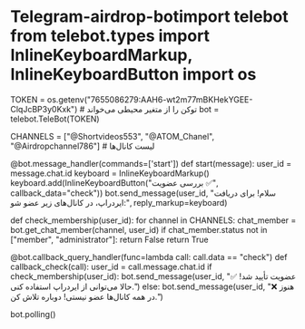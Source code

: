 # Telegram-airdrop-botimport telebot from telebot.types import InlineKeyboardMarkup, InlineKeyboardButton import os

TOKEN = os.getenv("7655086279:AAH6-wt2m77mBKHekYGEE-ClqJcBP3y0Kxk")  # توکن را از متغیر محیطی می‌خواند bot = telebot.TeleBot(TOKEN)

CHANNELS = ["@Shortvideos553", "@ATOM_Chanel", "@Airdropchannel786"]  # لیست کانال‌ها

@bot.message_handler(commands=['start']) def start(message): user_id = message.chat.id keyboard = InlineKeyboardMarkup() keyboard.add(InlineKeyboardButton("بررسی عضویت ✅", callback_data="check")) bot.send_message(user_id, "سلام! برای دریافت ایردراپ، در کانال‌های زیر عضو شو:", reply_markup=keyboard)

def check_membership(user_id): for channel in CHANNELS: chat_member = bot.get_chat_member(channel, user_id) if chat_member.status not in ["member", "administrator"]: return False return True

@bot.callback_query_handler(func=lambda call: call.data == "check") def callback_check(call): user_id = call.message.chat.id if check_membership(user_id): bot.send_message(user_id, "✅ عضویت تأیید شد! حالا می‌توانی از ایردراپ استفاده کنی.") else: bot.send_message(user_id, "❌ هنوز در همه کانال‌ها عضو نیستی! دوباره تلاش کن.")

bot.polling()

